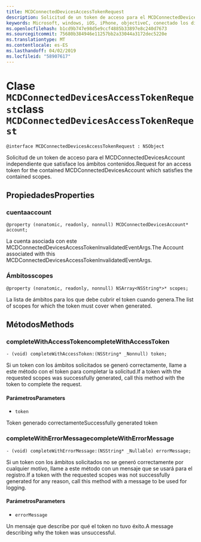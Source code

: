 ```yaml
---
title: MCDConnectedDevicesAccessTokenRequest
description: Solicitud de un token de acceso para el MCDConnectedDevicesAccount independiente que satisface los ámbitos contenidos.
keywords: Microsoft, windows, iOS, iPhone, objectiveC, conectado los dispositivos, proyecto Roma
ms.openlocfilehash: b1cd9b747e98d5e9ccf4885b33897e8c240d7673
ms.sourcegitcommit: 75680b384946e11257bb2a33044a3172dec5220e
ms.translationtype: MT
ms.contentlocale: es-ES
ms.lasthandoff: 04/02/2019
ms.locfileid: "58907617"
---
```

# <a name="class-mcdconnecteddevicesaccesstokenrequest"></a><span data-ttu-id="570a7-104">Clase `MCDConnectedDevicesAccessTokenRequest`</span><span class="sxs-lookup"><span data-stu-id="570a7-104">class `MCDConnectedDevicesAccessTokenRequest`</span></span> 

```
@interface MCDConnectedDevicesAccessTokenRequest : NSObject
```  
<span data-ttu-id="570a7-105">Solicitud de un token de acceso para el MCDConnectedDevicesAccount independiente que satisface los ámbitos contenidos.</span><span class="sxs-lookup"><span data-stu-id="570a7-105">Request for an access token for the contained MCDConnectedDevicesAccount which satisfies the contained scopes.</span></span>

## <a name="properties"></a><span data-ttu-id="570a7-106">Propiedades</span><span class="sxs-lookup"><span data-stu-id="570a7-106">Properties</span></span>

### <a name="account"></a><span data-ttu-id="570a7-107">cuenta</span><span class="sxs-lookup"><span data-stu-id="570a7-107">account</span></span>
`@property (nonatomic, readonly, nonnull) MCDConnectedDevicesAccount* account;`

<span data-ttu-id="570a7-108">La cuenta asociada con este MCDConnectedDevicesAccessTokenInvalidatedEventArgs.</span><span class="sxs-lookup"><span data-stu-id="570a7-108">The Account associated with this MCDConnectedDevicesAccessTokenInvalidatedEventArgs.</span></span>

### <a name="scopes"></a><span data-ttu-id="570a7-109">Ámbitos</span><span class="sxs-lookup"><span data-stu-id="570a7-109">scopes</span></span>
`@property (nonatomic, readonly, nonnull) NSArray<NSString*>* scopes;`

<span data-ttu-id="570a7-110">La lista de ámbitos para los que debe cubrir el token cuando genera.</span><span class="sxs-lookup"><span data-stu-id="570a7-110">The list of scopes for which the token must cover when generated.</span></span>

## <a name="methods"></a><span data-ttu-id="570a7-111">Métodos</span><span class="sxs-lookup"><span data-stu-id="570a7-111">Methods</span></span>

### <a name="completewithaccesstoken"></a><span data-ttu-id="570a7-112">completeWithAccessToken</span><span class="sxs-lookup"><span data-stu-id="570a7-112">completeWithAccessToken</span></span>
`- (void) completeWithAccessToken:(NSString* _Nonnull) token;`

<span data-ttu-id="570a7-113">Si un token con los ámbitos solicitados se generó correctamente, llame a este método con el token para completar la solicitud.</span><span class="sxs-lookup"><span data-stu-id="570a7-113">If a token with the requested scopes was successfully generated, call this method with the token to complete the request.</span></span>

#### <a name="parameters"></a><span data-ttu-id="570a7-114">Parámetros</span><span class="sxs-lookup"><span data-stu-id="570a7-114">Parameters</span></span> 
* `token` 

<span data-ttu-id="570a7-115">Token generado correctamente</span><span class="sxs-lookup"><span data-stu-id="570a7-115">Successfully generated token</span></span>

### <a name="completewitherrormessage"></a><span data-ttu-id="570a7-116">completeWithErrorMessage</span><span class="sxs-lookup"><span data-stu-id="570a7-116">completeWithErrorMessage</span></span>
`- (void) completeWithErrorMessage:(NSString* _Nullable) errorMessage;`

<span data-ttu-id="570a7-117">Si un token con los ámbitos solicitados no se generó correctamente por cualquier motivo, llame a este método con un mensaje que se usará para el registro.</span><span class="sxs-lookup"><span data-stu-id="570a7-117">If a token with the requested scopes was not successfully generated for any reason, call this method with a message to be used for logging.</span></span>

#### <a name="parameters"></a><span data-ttu-id="570a7-118">Parámetros</span><span class="sxs-lookup"><span data-stu-id="570a7-118">Parameters</span></span> 
* `errorMessage`

<span data-ttu-id="570a7-119">Un mensaje que describe por qué el token no tuvo éxito.</span><span class="sxs-lookup"><span data-stu-id="570a7-119">A message describing why the token was unsuccessful.</span></span>